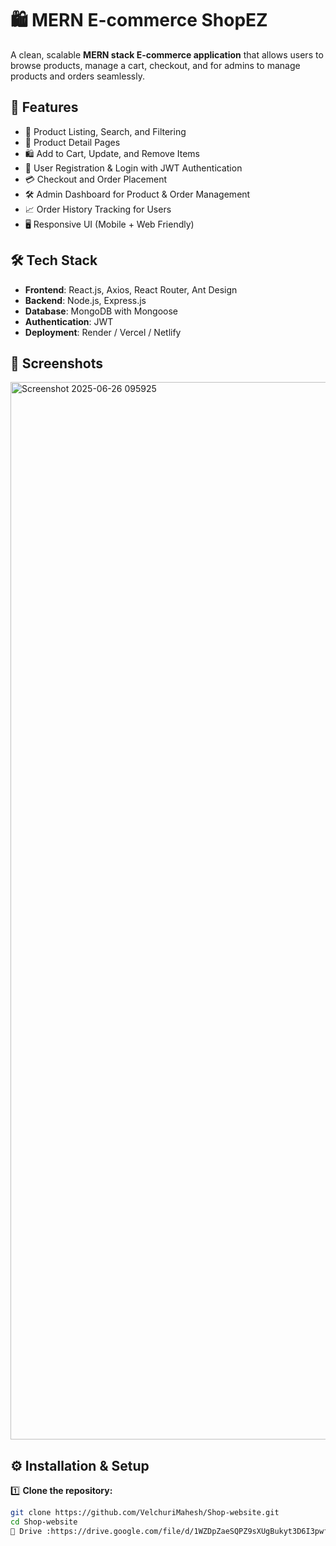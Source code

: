 # 🛍️ MERN E-commerce ShopEZ

A clean, scalable **MERN stack E-commerce application** that allows users to browse products, manage a cart, checkout, and for admins to manage products and orders seamlessly.

## 🚀 Features

- 🛒 Product Listing, Search, and Filtering
- 📄 Product Detail Pages
- 🛍️ Add to Cart, Update, and Remove Items
- 🔐 User Registration & Login with JWT Authentication
- 💳 Checkout and Order Placement
- 🛠️ Admin Dashboard for Product & Order Management
- 📈 Order History Tracking for Users
- 🖥️ Responsive UI (Mobile + Web Friendly)

## 🛠️ Tech Stack

- **Frontend**: React.js, Axios, React Router, Ant Design
- **Backend**: Node.js, Express.js
- **Database**: MongoDB with Mongoose
- **Authentication**: JWT
- **Deployment**: Render / Vercel / Netlify

## 📸 Screenshots



<img width="2879" height="1692" alt="Screenshot 2025-06-26 095925" src="https://github.com/user-attachments/assets/4bffba30-d68a-4945-9f82-992b1ddefbeb" />


## ⚙️ Installation & Setup

1️⃣ **Clone the repository:**

```bash
git clone https://github.com/VelchuriMahesh/Shop-website.git
cd Shop-website
🔗 Drive :https://drive.google.com/file/d/1WZDpZaeSQPZ9sXUgBukyt3D6I3pwf7kI/view?usp=sharing
